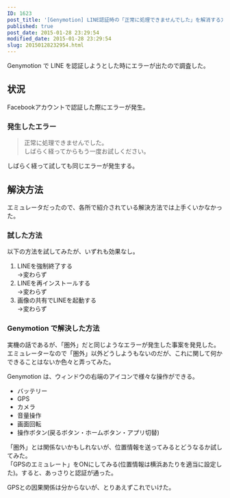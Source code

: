 ```yaml
---
ID: 1623
post_title: '[Genymotion] LINE認証時の「正常に処理できませんでした」を解消する方法'
published: true
post_date: 2015-01-28 23:29:54
modified_date: 2015-01-28 23:29:54
slug: 20150128232954.html
---
```

<p>Genymotion で LINE を認証しようとした時にエラーが出たので調査した。<br />
<!--more--></p>
<h2>状況</h2>
<p>Facebookアカウントで認証した際にエラーが発生。</p>
<h3>発生したエラー</h3>
<blockquote><p>正常に処理できませんでした。<br />
しばらく経ってからもう一度お試しください。</p></blockquote>
<p>しばらく経って試しても同じエラーが発生する。</p>
<h2>解決方法</h2>
<p>エミュレータだったので、各所で紹介されている解決方法では上手くいかなかった。</p>
<h3>試した方法</h3>
<p>以下の方法を試してみたが、いずれも効果なし。</p>
<ol>
<li>LINEを強制終了する<br />→変わらず</li>
<li>LINEを再インストールする<br />→変わらず</li>
<li>画像の共有でLINEを起動する<br />→変わらず</li>
</ol>
<h3>Genymotion で解決した方法</h3>
<p>実機の話であるが、「圏外」だと同じようなエラーが発生した事案を発見した。<br />
エミュレーターなので「圏外」以外どうしようもないのだが、これに関して何かできることはないか色々と弄ってみた。</p>
<p>Genymotion は、ウィンドウの右端のアイコンで様々な操作ができる。</p>
<ul>
<li>バッテリー</li>
<li>GPS</li>
<li>カメラ</li>
<li>音量操作</li>
<li>画面回転</li>
<li>操作ボタン(戻るボタン・ホームボタン・アプリ切替)</li>
</ul>
<p>「圏外」とは関係ないかもしれないが、位置情報を送ってみるとどうなるか試してみた。<br />
「GPSのエミュレート」をONにしてみる(位置情報は横浜あたりを適当に設定した)。すると、あっさりと認証が通った。</p>
<p>GPSとの因果関係は分からないが、とりあえずこれでいけた。</p>